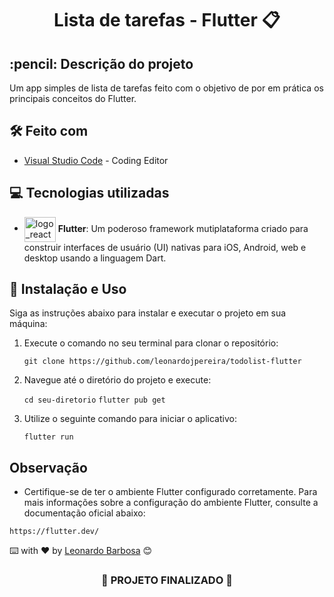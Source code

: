 <h1 align="center">

 Lista de tarefas - Flutter 📋
</h1>

<h2>
  :pencil: Descrição do projeto
</h2>

<p>
Um app simples de lista de tarefas feito com o objetivo de por em prática os principais conceitos do Flutter.
</p>

## 🛠️ Feito com
* [Visual Studio Code](https://code.visualstudio.com) - Coding Editor

## 💻 Tecnologias utilizadas
-  <img align="center" alt="logo_react" height="40" width="50" src="https://cdn.jsdelivr.net/gh/devicons/devicon/icons/flutter/flutter-original.svg"> **Flutter**: Um poderoso framework mutiplataforma criado para construir interfaces de usuário (UI) nativas para iOS, Android, web e desktop usando a linguagem Dart.
  
## :electric_plug: Instalação e Uso

Siga as instruções abaixo para instalar e executar o projeto em sua máquina:

1. Execute o comando no seu terminal para clonar o repositório:
   
   ```git clone https://github.com/leonardojpereira/todolist-flutter```
   
3. Navegue até o diretório do projeto e execute:
   
   ``cd seu-diretorio``
   ``flutter pub get``
   
5. Utilize o seguinte comando para iniciar o aplicativo:
   
   ``flutter run``

## Observação

- Certifique-se de ter o ambiente Flutter configurado corretamente. Para mais informações sobre a configuração do ambiente Flutter, consulte a documentação oficial abaixo:

``https://flutter.dev/``
  
⌨️ with ❤️ by [Leonardo Barbosa](https://github.com/leonardojpereira) 😊

<h3 align="center">
  
  :construction: PROJETO FINALIZADO :construction:
